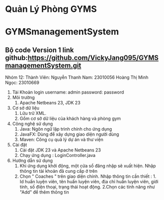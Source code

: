 # Quản Lý Phòng GYMS
# GYMSmanagementSystem
## Bộ code Version 1 link github:https://github.com/VickyJang095/GYMSmanagementSystem.git
Nhóm 12:
Thành Viên:
Nguyễn Thanh Nam: 23010056
Hoàng Thị Minh Ngọc: 23010669
1. Tài Khoản login
username: admin
password: password
2. Môi trường 
      1. Apache Netbeans 23, JDK 23
3. Cơ sở dữ liệu
      1. Lữu trữ XML.
      2. Gồm cơ sở dữ liệu của khách hàng và phòng gym
4. Công nghệ sử dụng
      1. Java: Ngôn ngữ lập trình chính cho ứng dụng
      2. JavaFX: Dùng để xây dựng giao diện người dùng
      3. Maven: Công cụ quả lý dự án và thư viện
5. Cài đặt
      1. Cài đặt JDK 23 và Apache Netbeans 23
      2. Chạy ứng dụng : LoginController.java
6. Hướng dẫn sử dụng
      1. Khi ứng dụng khởi động, một cửa sổ đăng nhập sẽ xuất hiện. Nhập thông tin tài khoản đã cung cấp ở trên
      2. Chọn " Coaches " trên giao diện chính.
               Nhập thông tin cần thiết : 
               1. Id huấn luyện viên, tên huấn luyện viên, địa chỉ huấn luyện viên, giới tính, số điện thoại, trạng thái hoạt động.
               2.Chọn các tính năng như "Add" để thêm thông tin
         
